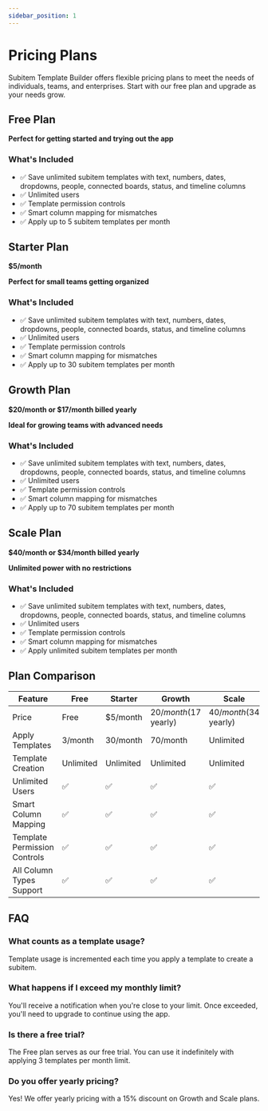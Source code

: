 ```yaml
---
sidebar_position: 1
---
```


# Pricing Plans

Subitem Template Builder offers flexible pricing plans to meet the needs of individuals, teams, and enterprises. Start with our free plan and upgrade as your needs grow.

## Free Plan

**Perfect for getting started and trying out the app**

### What's Included

- ✅ Save unlimited subitem templates with text, numbers, dates, dropdowns, people, connected boards, status, and timeline columns
- ✅ Unlimited users
- ✅ Template permission controls
- ✅ Smart column mapping for mismatches
- ✅ Apply up to 5 subitem templates per month

## Starter Plan

**$5/month**

**Perfect for small teams getting organized**

### What's Included

- ✅ Save unlimited subitem templates with text, numbers, dates, dropdowns, people, connected boards, status, and timeline columns
- ✅ Unlimited users
- ✅ Template permission controls
- ✅ Smart column mapping for mismatches
- ✅ Apply up to 30 subitem templates per month

## Growth Plan

**$20/month or $17/month billed yearly**

**Ideal for growing teams with advanced needs**

### What's Included

- ✅ Save unlimited subitem templates with text, numbers, dates, dropdowns, people, connected boards, status, and timeline columns
- ✅ Unlimited users
- ✅ Template permission controls
- ✅ Smart column mapping for mismatches
- ✅ Apply up to 70 subitem templates per month

## Scale Plan

**$40/month or $34/month billed yearly**

**Unlimited power with no restrictions**

### What's Included

- ✅ Save unlimited subitem templates with text, numbers, dates, dropdowns, people, connected boards, status, and timeline columns
- ✅ Unlimited users
- ✅ Template permission controls
- ✅ Smart column mapping for mismatches
- ✅ Apply unlimited subitem templates per month

## Plan Comparison

| Feature                      | Free      | Starter   | Growth                 | Scale                  |
| ---------------------------- | --------- | --------- | ---------------------- | ---------------------- |
| Price                        | Free      | $5/month  | $20/month ($17 yearly) | $40/month ($34 yearly) |
| Apply Templates              | 3/month   | 30/month  | 70/month               | Unlimited              |
| Template Creation            | Unlimited | Unlimited | Unlimited              | Unlimited              |
| Unlimited Users              | ✅        | ✅        | ✅                     | ✅                     |
| Smart Column Mapping         | ✅        | ✅        | ✅                     | ✅                     |
| Template Permission Controls | ✅        | ✅        | ✅                     | ✅                     |
| All Column Types Support     | ✅        | ✅        | ✅                     | ✅                     |

## FAQ

### What counts as a template usage?

Template usage is incremented each time you apply a template to create a subitem.

### What happens if I exceed my monthly limit?

You'll receive a notification when you're close to your limit. Once exceeded, you'll need to upgrade to continue using the app.

### Is there a free trial?

The Free plan serves as our free trial. You can use it indefinitely with applying 3 templates per month limit.

### Do you offer yearly pricing?

Yes! We offer yearly pricing with a 15% discount on Growth and Scale plans.
